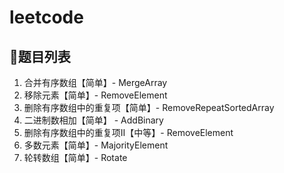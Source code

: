 # leetcode

## :pencil:题目列表

1. 合并有序数组【简单】- MergeArray
2. 移除元素【简单】- RemoveElement
3. 删除有序数组中的重复项【简单】- RemoveRepeatSortedArray
4. 二进制数相加【简单】 - AddBinary
5. 删除有序数组中的重复项Ⅱ【中等】- RemoveElement
6. 多数元素【简单】- MajorityElement
7. 轮转数组【简单】- Rotate